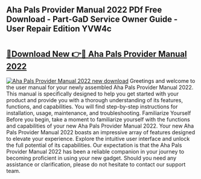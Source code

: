## Aha Pals Provider Manual 2022 PDf Free Download - Part-GaD Service Owner Guide - User Repair Edition YVW4c

# <h2><a href="http://bc16267.oget.top/?id=Aha+Pals+Provider+Manual+2022">🔗Download New 👉🔴 Aha Pals Provider Manual 2022</a></h2>

[![Aha Pals Provider Manual 2022 new download](https://i.imgur.com/5g1atiW.png)](http://bc16267.oget.top/?id=Aha+Pals+Provider+Manual+2022)
Greetings and welcome to the user manual for your newly assembled Aha Pals Provider Manual 2022. This manual is specifically designed to help you get started with your product and provide you with a thorough understanding of its features, functions, and capabilities. You will find step-by-step instructions for installation, usage, maintenance, and troubleshooting. Familiarize Yourself Before you begin, take a moment to familiarize yourself with the functions and capabilities of your new Aha Pals Provider Manual 2022. Your new Aha Pals Provider Manual 2022 boasts an impressive array of features designed to elevate your experience. Explore the intuitive user interface and unlock the full potential of its capabilities. Our expectation is that the Aha Pals Provider Manual 2022 has been a reliable companion in your journey to becoming proficient in using your new gadget. Should you need any assistance or clarification, please do not hesitate to contact our support team.

